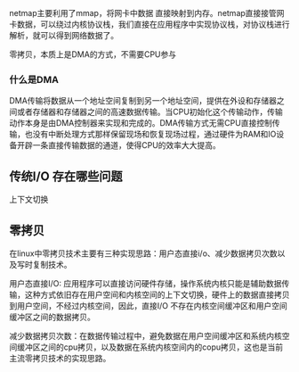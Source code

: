 
netmap主要利用了mmap，将网卡中数据 直接映射到内存。netmap直接接管网卡数据，可以绕过内核协议栈，我们直接在应用程序中实现协议栈，对协议栈进行解析，就可以得到网络数据了。




零拷贝，本质上是DMA的方式，不需要CPU参与

### 什么是DMA

DMA传输将数据从一个地址空间复制到另一个地址空间，提供在外设和存储器之间或者存储器和存储器之间的高速数据传输。当CPU初始化这个传输动作，传输动作本身是由DMA控制器来实现和完成的。DMA传输方式无需CPU直接控制传输，也没有中断处理方式那样保留现场和恢复现场过程，通过硬件为RAM和IO设备开辟一条直接传输数据的通道，使得CPU的效率大大提高。



## 传统I/O 存在哪些问题

上下文切换


## 零拷贝

在linux中零拷贝技术主要有三种实现思路：用户态直接i/o、减少数据拷贝次数以及写时复制技术。

用户态直接I/O: 应用程序可以直接访问硬件存储，操作系统内核只能是辅助数据传输，这种方式依旧存在用户空间和内核空间的上下文切换，硬件上的数据直接拷贝到用户空间，不经过内核空间，因此，直接I/O 不存在内核空间缓冲区和用户空间缓冲区之间的数据拷贝。

减少数据拷贝次数：在数据传输过程中，避免数据在用户空间缓冲区和系统内核空间缓冲区之间的cpu拷贝，以及数据在系统内核空间内的copu拷贝，这也是当前主流零拷贝技术的实现思路。



